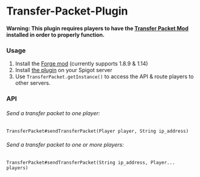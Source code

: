 # Transfer-Packet-Plugin

#### Warning: This plugin requires players to have the [Transfer Packet Mod](https://github.com/JediMasterSoda/Transfer-Packet-Mod/releases/latest) installed in order to properly function.

### Usage
1. Install the [Forge mod](https://github.com/JediMasterSoda/Transfer-Packet-Mod/releases) (currently supports 1.8.9 & 1.14)
2. Install [the plugin](https://github.com/JediMasterSoda/Transfer-Packet-Plugin/releases/latest) on your Spigot server
3. Use `TransferPacket.getInstance()` to access the API & route players to other servers.

### API
###### Send a transfer packet to one player:  
`TransferPacket#sendTransferPacket(Player player, String ip_address)`

###### Send a transfer packet to one or more players:  
`TransferPacket#sendTransferPacket(String ip_address, Player... players)`
